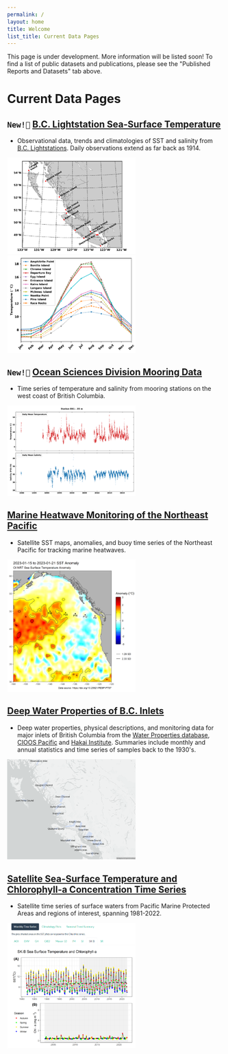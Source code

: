 ```yaml
---
permalink: /
layout: home
title: Welcome
list_title: Current Data Pages
---
```


This page is under development. More information will be listed soon!
To find a list of public datasets and publications, please see the "Published Reports and Datasets" tab above.

# Current Data Pages

## `New!📣` [B.C. Lightstation Sea-Surface Temperature](https://ios-osd-dpg.github.io/bc_lightstation_sst/)

* Observational data, trends and climatologies of SST and salinity from [B.C. Lightstations](https://open.canada.ca/data/en/dataset/719955f2-bf8e-44f7-bc26-6bd623e82884). Daily observations extend as far back as 1914.

<a target="_blank" href="images/lightstation_map.png">
<img src="images/lightstation_map.png" alt="Monthly Climatology of sea surface temperature collected at BC Lightstations" width="300"/>
</a>
<a target="_blank" href="images/Lightstation_SST_Clim.png">
<img src="images/Lightstation_SST_Clim.png" alt="B.C. Lightstations Map" width="300"/>
</a>

## `New!📣` [Ocean Sciences Division Mooring Data](https://ios-osd-dpg.github.io/mooring_data_page/) 

* Time series of temperature and salinity from mooring stations on the west coast of British Columbia.

<a target="_blank" href="images/Moorings_snapshot.png">
<img src="images/Moorings_snapshot.png" alt="Screencap of mooring data plot" width="300"/>
</a>

## [Marine Heatwave Monitoring of the Northeast Pacific](https://github.com/BIO-RSG/Pacific_SST_NRT_Monitoring) 

* Satellite SST maps, anomalies, and buoy time series of the Northeast Pacific for tracking marine heatwaves.

<a target="_blank" href="images/screencap_sst_nrt.png">
<img src="images/screencap_sst_nrt.png" alt="Screencap of near-realtime sea surface temperature" width="300"/>
</a>

## [Deep Water Properties of B.C. Inlets](https://ios-osd-dpg.github.io/bc-inlets/)

*  Deep water properties, physical descriptions, and monitoring data for major inlets of British Columbia from the [Water Properties database](https://www.waterproperties.ca/), [CIOOS Pacific](https://data.cioospacific.ca/erddap/index.html) and [Hakai Institute](https://catalogue.hakai.org/erddap/index.html). Summaries include monthly and annual statistics and time series of samples back to the 1930's.

<a target="_blank" href="images/all-inlets-map.png">
<img src="images/all-inlets-map.png" alt="Map of B.C. inlets on deep water properties monitoring page" width="300"/>
</a>

## [Satellite Sea-Surface Temperature and Chlorophyll-a Concentration Time Series](https://ios-osd-dpg.github.io/SST_Chla_Report.html)

* Satellite time series of surface waters from Pacific Marine Protected Areas and regions of interest, spanning 1981-2022.

<a target="_blank" href="images/screencap_sst_chla.png">
<img src="images/screencap_sst_chla.png" alt="Screencap of sea surface temperature and chlorophyll-a time series" width="300"/>
</a>

